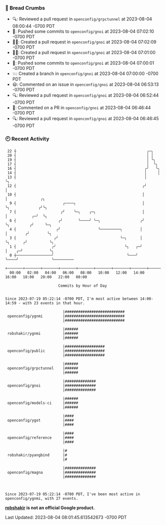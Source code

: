 ### 🍞 Bread Crumbs

 * 🔍: Reviewed a pull request in  `openconfig/grpctunnel` at 2023-08-04 08:00:44 -0700 PDT
 * 🚢: Pushed some commits to `openconfig/gnoi` at 2023-08-04 07:02:10 -0700 PDT
 * ✍🏼: Created a pull request in `openconfig/gnoi` at 2023-08-04 07:02:09 -0700 PDT
 * ✍🏼: Created a pull request in `openconfig/gnoi` at 2023-08-04 07:01:00 -0700 PDT
 * 🚢: Pushed some commits to `openconfig/gnoi` at 2023-08-04 07:00:01 -0700 PDT
 * 💥: Created a branch in `openconfig/gnoi` at 2023-08-04 07:00:00 -0700 PDT
 * 😃: Commented on an issue in `openconfig/gnoi` at 2023-08-04 06:53:13 -0700 PDT
 * 🔍: Reviewed a pull request in  `openconfig/gnoi` at 2023-08-04 06:52:44 -0700 PDT
 * 💬: Commented on a PR in  `openconfig/gnoi` at 2023-08-04 06:46:44 -0700 PDT
 * 🔍: Reviewed a pull request in  `openconfig/gnoi` at 2023-08-04 06:46:45 -0700 PDT

### 🕘 Recent Activity
```
 22 ┼                                                           ╭─╮
 20 ┤                                                           │ │
 19 ┤                                                           │ ╰╮
 17 ┤                                                           │  ╰╮
 16 ┤                                                          ╭╯   ╰╮
 14 ┤                                                          │     │
 13 ┤                                                          │     ╰╮
 12 ┤                                                         ╭╯      │
 10 ┤                                                         │       │               ╭╮
  9 ┤                     ╭────╮                              │       ╰╮             ╭╯╰╮
  7 ┤                    ╭╯    ╰─╮    ╭─╮                     │        │           ╭─╯  ╰╮
  6 ┤                   ╭╯       ╰────╯ ╰─╮                  ╭╯        ╰╮         ╭╯     ╰─╮
  4 ┤                  ╭╯                 ╰─────────╮        │          │        ╭╯        ╰╮
  3 ┤                 ╭╯                            ╰─╮      │          ╰╮      ╭╯          ╰╮
  1 ┤                ╭╯                               ╰╮   ╭─╯           │    ╭─╯            ╰╮
  0 ┼────────────────╯                                 ╰───╯             ╰────╯               ╰─────────
    +───────+───────+───────+───────+───────+───────+───────+───────+───────+───────+───────+───────+────
  00:00   02:00   04:00   06:00   08:00   10:00   12:00   14:00   16:00   18:00   20:00   22:00   00:00   

						Commits by Hour of Day


Since 2023-07-19 05:22:14 -0700 PDT, I'm most active between 14:00-14:59 - with 23 events in that hour.

```



```
                          |###########################
 openconfig/ygnmi         |###########################
                          |###########################

                          |######
 robshakir/ygnmi          |######
                          |######

                          |##################
 openconfig/public        |##################
                          |##################

                          |######
 openconfig/grpctunnel    |######
                          |######

                          |##############
 openconfig/gnoi          |##############
                          |##############

                          |######
 openconfig/models-ci     |######
                          |######

                          |####
 openconfig/ygot          |####
                          |####

                          |####
 openconfig/reference     |####
                          |####

                          |#
 robshakir/pyangbind      |#
                          |#

                          |##############
 openconfig/magna         |##############
                          |##############



Since 2023-07-19 05:22:14 -0700 PDT, I've been most active in openconfig/ygnmi, with 27 events.

```
**[robshakir](mailto:robjs@google.com) is not an official Google product.**  


Last Updated: 2023-08-04 08:01:45.613542673 -0700 PDT
